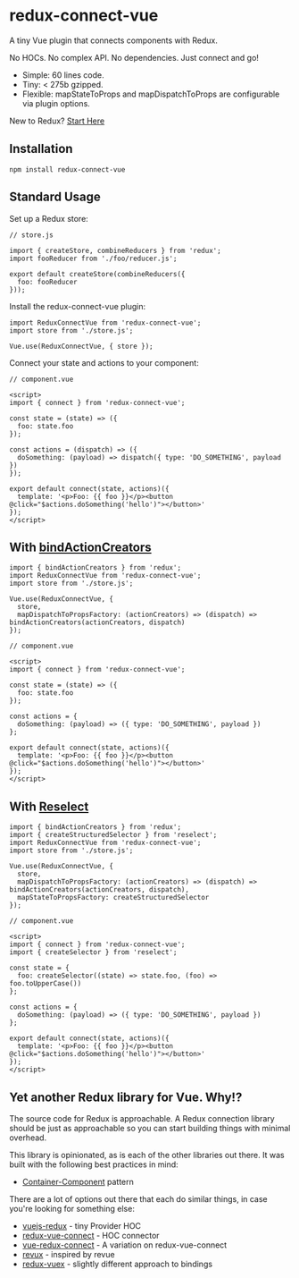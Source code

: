 # redux-connect-vue

A tiny Vue plugin that connects components with Redux. 

No HOCs. No complex API. No dependencies. Just connect and go!

- Simple: 60 lines code.
- Tiny: < 275b gzipped.
- Flexible: mapStateToProps and mapDispatchToProps are configurable via plugin options.

New to Redux? [Start Here](https://redux.js.org/introduction/getting-started)

## Installation

`npm install redux-connect-vue`

## Standard Usage

Set up a Redux store:

```
// store.js

import { createStore, combineReducers } from 'redux';
import fooReducer from './foo/reducer.js';

export default createStore(combineReducers({
  foo: fooReducer
}));
```

Install the redux-connect-vue plugin:

```
import ReduxConnectVue from 'redux-connect-vue';
import store from './store.js';

Vue.use(ReduxConnectVue, { store });
```

Connect your state and actions to your component:

```
// component.vue

<script>
import { connect } from 'redux-connect-vue';

const state = (state) => ({
  foo: state.foo
});

const actions = (dispatch) => ({
  doSomething: (payload) => dispatch({ type: 'DO_SOMETHING', payload })
});

export default connect(state, actions)({
  template: '<p>Foo: {{ foo }}</p><button @click="$actions.doSomething('hello')"></button>'
});
</script>
```

## With [bindActionCreators](https://redux.js.org/api/bindactioncreators)

```
import { bindActionCreators } from 'redux';
import ReduxConnectVue from 'redux-connect-vue';
import store from './store.js';

Vue.use(ReduxConnectVue, { 
  store,
  mapDispatchToPropsFactory: (actionCreators) => (dispatch) => bindActionCreators(actionCreators, dispatch)
});
```

```
// component.vue

<script>
import { connect } from 'redux-connect-vue';

const state = (state) => ({
  foo: state.foo
});

const actions = {
  doSomething: (payload) => ({ type: 'DO_SOMETHING', payload })
};

export default connect(state, actions)({
  template: '<p>Foo: {{ foo }}</p><button @click="$actions.doSomething('hello')"></button>'
});
</script>
```

## With [Reselect](https://github.com/reduxjs/reselect)

```
import { bindActionCreators } from 'redux';
import { createStructuredSelector } from 'reselect';
import ReduxConnectVue from 'redux-connect-vue';
import store from './store.js';

Vue.use(ReduxConnectVue, { 
  store,
  mapDispatchToPropsFactory: (actionCreators) => (dispatch) => bindActionCreators(actionCreators, dispatch),
  mapStateToPropsFactory: createStructuredSelector
});
```

```
// component.vue

<script>
import { connect } from 'redux-connect-vue';
import { createSelector } from 'reselect';

const state = {
  foo: createSelector((state) => state.foo, (foo) => foo.toUpperCase())
};

const actions = {
  doSomething: (payload) => ({ type: 'DO_SOMETHING', payload })
};

export default connect(state, actions)({
  template: '<p>Foo: {{ foo }}</p><button @click="$actions.doSomething('hello')"></button>'
});
</script>
```

## Yet another Redux library for Vue. Why!?

The source code for Redux is approachable. A Redux connection library should be just as approachable so you can start building things with minimal overhead.

This library is opinionated, as is each of the other libraries out there. It was built with the following best practices in mind:

- [Container-Component](https://medium.com/@learnreact/container-components-c0e67432e005) pattern

There are a lot of options out there that each do similar things, in case you're looking for something else:

- [vuejs-redux](https://github.com/titouancreach/vuejs-redux) - tiny Provider HOC
- [redux-vue-connect](https://github.com/itsazzad/redux-vue-connect) - HOC connector
- [vue-redux-connect](https://github.com/peerhenry/vue-redux-connect) - A variation on redux-vue-connect
- [revux](https://github.com/edvincandon/revux) - inspired by revue
- [redux-vuex](https://github.com/alexander-heimbuch/redux-vuex) - slightly different approach to bindings
